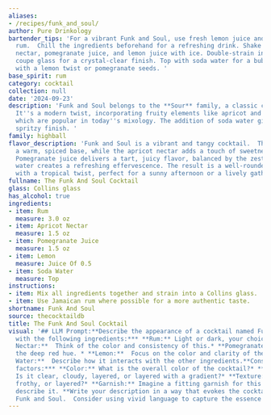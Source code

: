 ```yaml
---
aliases:
- /recipes/funk_and_soul/
author: Pure Drinkology
bartender_tips: 'For a vibrant Funk and Soul, use fresh lemon juice and high-quality
  rum.  Chill the ingredients beforehand for a refreshing drink. Shake the rum, apricot
  nectar, pomegranate juice, and lemon juice with ice. Double-strain into a chilled
  coupe glass for a crystal-clear finish. Top with soda water for a bubbly delight.  Garnish
  with a lemon twist or pomegranate seeds. '
base_spirit: rum
category: cocktail
collection: null
date: '2024-09-23'
description: 'Funk and Soul belongs to the **Sour** family, a classic cocktail style.
  It''s a modern twist, incorporating fruity elements like apricot and pomegranate,
  which are popular in today''s mixology. The addition of soda water gives it a refreshing,
  spritzy finish. '
family: highball
flavor_description: 'Funk and Soul is a vibrant and tangy cocktail.  The rum provides
  a warm, spiced base, while the apricot nectar adds a touch of sweetness and fruitiness.
  Pomegranate juice delivers a tart, juicy flavor, balanced by the zesty lemon. Soda
  water creates a refreshing effervescence. The result is a well-rounded cocktail
  with a tropical twist, perfect for a sunny afternoon or a lively gathering. '
fullname: The Funk And Soul Cocktail
glass: Collins glass
has_alcohol: true
ingredients:
- item: Rum
  measure: 3.0 oz
- item: Apricot Nectar
  measure: 1.5 oz
- item: Pomegranate Juice
  measure: 1.5 oz
- item: Lemon
  measure: Juice Of 0.5
- item: Soda Water
  measure: Top
instructions:
- item: Mix all ingredients together and strain into a Collins glass.
- item: Use Jamaican rum where possible for a more authentic taste.
shortname: Funk And Soul
source: thecocktaildb
title: The Funk And Soul Cocktail
visual: '## LLM Prompt:**Describe the appearance of a cocktail named Funk and Soul
  with the following ingredients:*** **Rum:** Light or dark, your choice.* **Apricot
  Nectar:**  Think of the color and consistency of this.* **Pomegranate Juice:** Consider
  the deep red hue. * **Lemon:**  Focus on the color and clarity of the juice.* **Soda
  Water:**  Describe how it interacts with the other ingredients.**Consider these
  factors:*** **Color:** What is the overall color of the cocktail?* **Clarity:**
  Is it clear, cloudy, layered, or layered with a gradient?* **Texture:** Is it smooth,
  frothy, or layered?* **Garnish:** Imagine a fitting garnish for this cocktail and
  describe it. **Write your description in a way that evokes the cocktail''s name,
  Funk and Soul.  Consider using vivid language to capture the essence of the drink.** '
---
```




